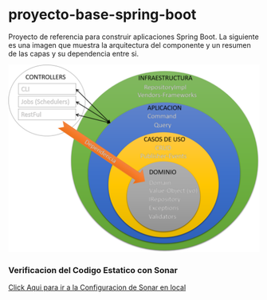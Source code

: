 # proyecto-base-spring-boot
Proyecto de referencia para construir aplicaciones Spring Boot. La siguiente es una imagen que muestra la arquitectura del componente y un resumen de las capas y su dependencia entre si.

![Arquitectura base](https://github.com/gotorresevo/proyecto-base-spring-boot/raw/master/assets/ArquitecturaProyectoBase.png "Arquitectura base de una aplicacion orientada al dominio de evobanco")

### Verificacion del Codigo Estatico con Sonar
[Click Aqui para ir a la Configuracion de Sonar en local](https://github.com/gotorresevo/proyecto-base-spring-boot/tree/master/sonarqube)